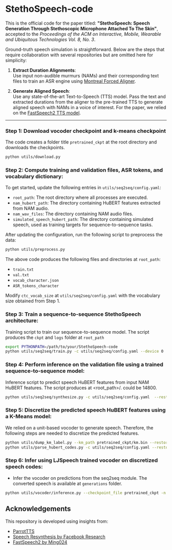 # StethoSpeech-code

This is the official code for the paper titled:
**"StethoSpeech: Speech Generation Through Stethoscopic Microphone Attached To The Skin"**, accepted to the *Proceedings of the ACM on Interactive, Mobile, Wearable and Ubiquitous Technologies Vol. 8, No. 3*.

Ground-truth speech simulation is straightforward. Below are the steps that require collaboration with several repositories but are omitted here for simplicity:

1. **Extract Duration Alignments**:  
   Use input non-audible murmurs (NAMs) and their corresponding text files to train an ASR engine using [Montreal Forced Aligner](https://github.com/MontrealCorpusTools/Montreal-Forced-Aligner).

2. **Generate Aligned Speech**:  
   Use any state-of-the-art Text-to-Speech (TTS) model. Pass the text and extracted durations from the aligner to the pre-trained TTS to generate aligned speech with NAMs in a voice of interest. For the paper, we relied on the [FastSpeech2 TTS model](https://github.com/ming024/FastSpeech2).

---

### Step 1: Download vocoder checkpoint and k-means checkpoint

The code creates a folder title `pretrained_ckpt` at the root directory and downloads the checkpoints.

```bash
python utils/download.py
```

### Step 2: Compute training and validation files, ASR tokens, and vocabulary dictionary:

To get started, update the following entries in `utils/seq2seq/config.yaml`:

- `root_path`: The root directory where all processes are executed.
- `nam_hubert_path`: The directory containing HuBERT features extracted from NAM audio.
- `nam_wav_files`: The directory containing NAM audio files.
- `simulated_speech_hubert_path`: The directory containing simulated speech, used as training targets for sequence-to-sequence tasks.

After updating the configuration, run the following script to preprocess the data:  

```bash
python utils/preprocess.py
```

The above code produces the following files and directories at `root_path`:

- `train.txt`
- `val.txt`
- `vocab_character.json`
- `ASR_tokens_character`

Modify `ctc_vocab_size` at `utils/seq2seq/config.yaml` with the vocabulary size obtained from Step 1.

### Step 3: Train a sequence-to-sequence StethoSpeech architecture:

Training script to train our sequence-to-sequence model. The script produces the `ckpt` and `logs` folder at `root_path`

```bash
export PYTHONPATH=/path/to/your/StethoSpeech-code
python utils/seq2seq/train.py -c utils/seq2seq/config.yaml --device 0
```

### Step 4: Perform inference on the validation file using a trained sequence-to-sequence model:

Inference script to predict speech HuBERT features from input NAM HuBERT features. The script produces at <root_path>/<results>. <checkpoint-step> could be 14800.
```bash
python utils/seq2seq/synthesize.py -c utils/seq2seq/config.yaml  --restore_step <checkpoint-step> --device 0
```

### Step 5: Discretize the predicted speech HuBERT features using a K-Means model:

We relied on a unit-based vocoder to generate speech. Therefore, the following steps are needed to discretize the predicted features. 

```bash
python utils/dump_km_label.py --km_path pretrained_ckpt/km.bin --restore_step <checkpoint-step>
python utils/parse_hubert_codes.py -c utils/seq2seq/config.yaml --restore_step <checkpoint-step>
```

### Step 6: Infer using LJSpeech trained vocoder on discretized speech codes:

- Infer the vocoder on predictions from the seq2seq module. The converted speech is available at `generations` folder.
```bash
python utils/vocoder/inference.py --checkpoint_file pretrained_ckpt -n <checkpoint-step> --vc --input_code_file /media/newhd/Neil/fairseq/AR_aug/stethospeech/results/<checkpoint-step>/parsed_hubert/all_samples.txt --output_dir generations
```

## Acknowledgements

This repository is developed using insights from:
- [ParrotTTS](https://github.com/parrot-tts/Parrot-TTS)
- [Speech Resynthesis by Facebook Research](https://github.com/facebookresearch/speech-resynthesis)
- [FastSpeech2 by Ming024](https://github.com/ming024/FastSpeech2)